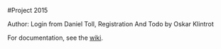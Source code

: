#Project 2015

Author: Login from Daniel Toll, Registration And Todo by Oskar Klintrot

For documentation, see the [wiki](https://github.com/OskarKlintrotSkolarbeteWP14/1dv608-Project/wiki/).
